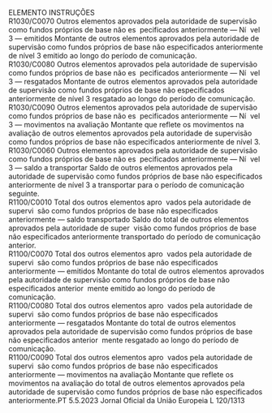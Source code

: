  
ELEMENTO  INSTRUÇÕES  
R1030/C0070  Outros elementos aprovados pela 
autoridade de supervisão como 
fundos próprios de base não es ­
pecificados anteriormente — Ní ­
vel 3 — emitidos  Montante de outros elementos aprovados pela autoridade de supervisão 
como fundos próprios de base não especificados anteriormente de nível 3 
emitido ao longo do período de comunicação.  
R1030/C0080  Outros elementos aprovados pela 
autoridade de supervisão como 
fundos próprios de base não es ­
pecificados anteriormente — Ní ­
vel 3 — resgatados  Montante de outros elementos aprovados pela autoridade de supervisão 
como fundos próprios de base não especificados anteriormente de nível 3 
resgatado ao longo do período de comunicação.  
R1030/C0090  Outros elementos aprovados pela 
autoridade de supervisão como 
fundos próprios de base não es ­
pecificados anteriormente — Ní ­
vel 3 — movimentos na avaliação  Montante que reflete os movimentos na avaliação de outros elementos 
aprovados pela autoridade de supervisão como fundos próprios de base 
não especificados anteriormente de nível 3.  
R1030/C0060  Outros elementos aprovados pela 
autoridade de supervisão como 
fundos próprios de base não es ­
pecificados anteriormente — Ní ­
vel 3 — saldo a transportar  Saldo de outros elementos aprovados pela autoridade de supervisão como 
fundos próprios de base não especificados anteriormente de nível 3 a 
transportar para o período de comunicação seguinte.  
R1100/C0010  Total dos outros elementos apro ­
vados pela autoridade de supervi ­
são como fundos próprios de base 
não especificados anteriormente 
— saldo transportado  Saldo do total de outros elementos aprovados pela autoridade de super ­
visão como fundos próprios de base não especificados anteriormente 
transportado do período de comunicação anterior.  
R1100/C0070  Total dos outros elementos apro ­
vados pela autoridade de supervi ­
são como fundos próprios de base 
não especificados anteriormente 
— emitidos  Montante do total de outros elementos aprovados pela autoridade de 
supervisão como fundos próprios de base não especificados anterior ­
mente emitido ao longo do período de comunicação.  
R1100/C0080  Total dos outros elementos apro ­
vados pela autoridade de supervi ­
são como fundos próprios de base 
não especificados anteriormente 
— resgatados  Montante do total de outros elementos aprovados pela autoridade de 
supervisão como fundos próprios de base não especificados anterior ­
mente resgatado ao longo do período de comunicação.  
R1100/C0090  Total dos outros elementos apro ­
vados pela autoridade de supervi ­
são como fundos próprios de base 
não especificados anteriormente 
— movimentos na avaliação  Montante que reflete os movimentos na avaliação do total de outros 
elementos aprovados pela autoridade de supervisão como fundos próprios 
de base não especificados anteriormente.PT  5.5.2023 Jornal Oficial da União Europeia L 120/1313